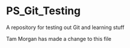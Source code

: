 # PS_Git_Testing
A repository for testing out Git and learning stuff

Tam Morgan has made a change to this file
